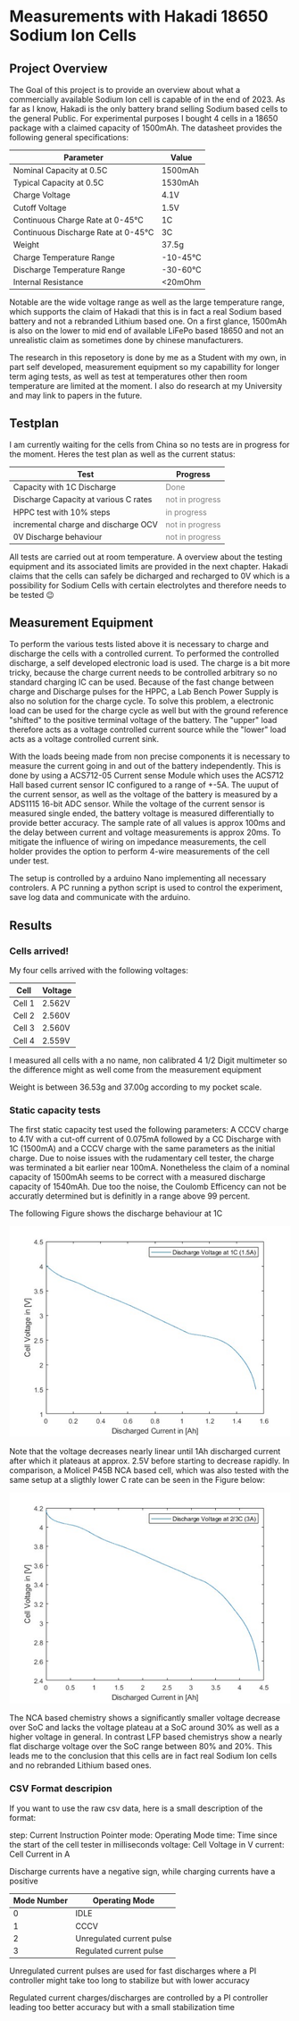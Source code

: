 # Measurements with Hakadi 18650 Sodium Ion Cells

## Project Overview

The Goal of this project is to provide an overview about what a commercially available Sodium Ion cell is capable of in the end of 2023. As far as I know, Hakadi is the only battery brand selling Sodium based cells to the general Public. For experimental purposes I bought 4 cells in a 18650 package with a claimed capacity of 1500mAh. The datasheet provides the following general specifications:

| Parameter | Value |
| ----- | ----- |
| Nominal Capacity at 0.5C | 1500mAh |
| Typical Capacity at 0.5C | 1530mAh |
| Charge Voltage |  4.1V |
| Cutoff Voltage | 1.5V |
| Continuous Charge Rate at 0-45°C | 1C |
| Continuous Discharge Rate at 0-45°C | 3C |
| Weight | 37.5g |
| Charge Temperature Range | -10-45°C |
| Discharge Temperature Range | -30-60°C|
| Internal Resistance | <20mOhm |

Notable are the wide voltage range as well as the large temperature range, which supports the claim of Hakadi that this is in fact a real Sodium based battery and not a rebranded Lithium based one. On a first glance, 1500mAh is also on the lower to mid end of available LiFePo based 18650 and not an unrealistic claim as sometimes done by chinese manufacturers.

The research in this reposetory is done by me as a Student with my own, in part self developed, measurement equipment so my capabillity for longer term aging tests, as well as test at temperatures other then room temperature are limited at the moment. I also do research at my University and may link to papers in the future. 

## Testplan

I am currently waiting for the cells from China so no tests are in progress for the moment. Heres the test plan as well as the current status:

| Test | Progress |
| ---- | ---- |
| Capacity with 1C Discharge | <span style="color:grey"> Done </span> |
| Discharge Capacity at various C rates | <span style="color:grey"> not in progress </span> |
| HPPC test with 10% steps | <span style="color:grey"> in progress </span> |
| incremental charge and discharge OCV | <span style="color:grey"> not in progress </span> |
| 0V Discharge behaviour | <span style="color:grey"> not in progress </span> |

All tests are carried out at room temperature. A overview about the testing equipment and its associated limits are provided in the next chapter. Hakadi claims that the cells can safely be dicharged and recharged to 0V which is a possibility for Sodium Cells with certain electrolytes and therefore needs to be tested 😉

## Measurement Equipment

To perform the various tests listed above it is necessary to charge and discharge the cells with a controlled current. To performed the controlled discharge, a self developed electronic load is used. The charge is a bit more tricky, because the charge current needs to be controlled arbitrary so no standard charging IC can be used. Because of the fast change between charge and Discharge pulses for the HPPC, a Lab Bench Power Supply is also no solution for the charge cycle. To solve this problem, a electronic load can be used for the charge cycle as well but with the ground reference "shifted" to the positive terminal voltage of the battery. The "upper" load therefore acts as a voltage controlled current source while the "lower" load acts as a voltage controlled current sink. 

With the loads beeing made from non precise components it is necessary to measure the current going in and out of the battery independently. This is done by using a ACS712-05 Current sense Module which uses the ACS712 Hall based current sensor IC configured to a range of +-5A. The uuput of the current sensor, as well as the voltage of the battery is measured by a ADS1115 16-bit ADC sensor. While the voltage of the current sensor is measured single ended, the battery voltage is measured differentially to provide better accuracy. The sample rate of all values is approx 100ms and the delay between current and voltage measurements is approx 20ms. To mitigate the influence of wiring on impedance measurements, the cell holder provides the option to perform 4-wire measurements of the cell under test.

The setup is controlled by a arduino Nano implementing all necessary controlers. A PC running a python script is used to control the experiment, save log data and communicate with the arduino.

## Results

### Cells arrived!

My four cells arrived with the following voltages:

| Cell | Voltage |
| ---- | ------- |
| Cell 1 | 2.562V |
| Cell 2 | 2.560V |
| Cell 3 | 2.560V |
| Cell 4 | 2.559V |

I measured all cells with a no name, non calibrated 4 1/2 Digit multimeter so the difference might as well come from the measurement equipment

Weight is between 36.53g and 37.00g according to my pocket scale.

### Static capacity tests

The first static capacity test used the following parameters: A CCCV charge to 4.1V with a cut-off current of 0.075mA followed by a CC Discharge with 1C (1500mA) and a CCCV charge with the same parameters as the initial charge. Due to noise issues with the rudamentary cell tester, the charge was terminated a bit earlier near 100mA. Nonetheless the claim of a nominal capacity of 1500mAh seems to be correct with a measured discharge capacity of 1540mAh. Due too the noise, the Coulomb Efficency can not be accuratly determined but is definitly in a range above 99 percent.

The following Figure shows the discharge behaviour at 1C

![Sodium Ion discharge curve at 1C](/Measurement_Data/static_capacity_tests/discharge_curve_1c.jpg)

Note that the voltage decreases nearly linear until 1Ah discharged current after which it plateaus at approx. 2.5V before starting to decrease rapidly. In comparison, a Molicel P45B NCA based cell, which was also tested with the same setup at a sligthly lower C rate can be seen in the Figure below:

![Molicel P45B discharge curve at 2/3C](/Measurement_Data/static_capacity_tests/discharge_curve_molicel_comparison.jpg)

The NCA based chemistry shows a significantly smaller voltage decrease over SoC and lacks the voltage plateau at a SoC around 30% as well as a higher voltage in general.
In contrast LFP based chemistrys show a nearly flat discharge voltage over the SoC range between 80% and 20%. This leads me to the conclusion that this cells are in fact real Sodium Ion cells and no rebranded Lithium based ones.

### CSV Format descripion

If you want to use the raw csv data, here is a small description of the format:

step: Current Instruction Pointer
mode: Operating Mode
time: Time since the start of the cell tester in milliseconds
voltage: Cell Voltage in V
current: Cell Current in A

Discharge currents have a negative sign, while charging currents have a positive

| Mode Number | Operating Mode |
| ---- | ---- |
| 0 | IDLE |
| 1 | CCCV |
| 2 | Unregulated current pulse |
| 3 | Regulated current pulse |

Unregulated current pulses are used for fast discharges where a PI controller might take too long to stabilize but with lower accuracy

Regulated current charges/discharges are controlled by a PI controller leading too better accuracy but with a small stabilization time